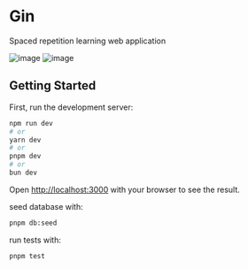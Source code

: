 # Gin

Spaced repetition learning web application

![image](https://github.com/etherbits/gin/assets/43289097/fcea0fde-0ab6-42fb-90dd-62f435f3f4e6)
![image](https://github.com/etherbits/gin/assets/43289097/8cbbcf77-715a-4587-b4ae-2094d83e6d20)

## Getting Started

First, run the development server:

```bash
npm run dev
# or
yarn dev
# or
pnpm dev
# or
bun dev
```

Open [http://localhost:3000](http://localhost:3000) with your browser to see the result.

seed database with:

```bash
pnpm db:seed
```

run tests with:

```bash
pnpm test
```
